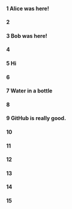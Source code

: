 #### 1 Alice was here!
#### 2
#### 3 Bob was here!
#### 4
#### 5 Hi
#### 6
#### 7 Water in a bottle
#### 8
#### 9 GitHub is really good.
#### 10
#### 11
#### 12
#### 13
#### 14
#### 15
